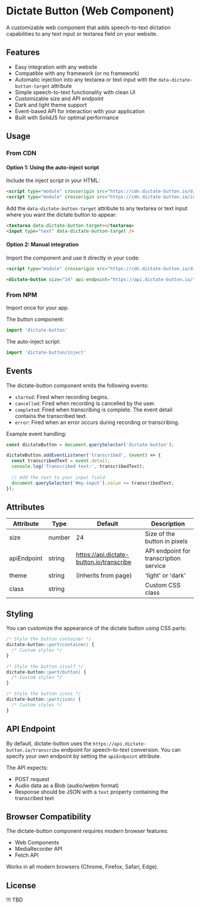 # Dictate Button (Web Component)

A customizable web component that adds speech-to-text dictation capabilities to any text input or textarea field on your website.

## Features

- Easy integration with any website
- Compatible with any framework (or no framework)
- Automatic injection into any textarea or text input with the `data-dictate-button-target` attribute
- Simple speech-to-text functionality with clean UI
- Customizable size and API endpoint
- Dark and light theme support
- Event-based API for interaction with your application
- Built with SolidJS for optimal performance

## Usage

### From CDN

#### Option 1: Using the auto-inject script

Include the inject script in your HTML:

```html
<script type="module" crossorigin src="https://cdn.dictate-button.io/dictate-button.es.js"></script>
<script type="module" crossorigin src="https://cdn.dictate-button.io/inject.es.js"></script>
```

Add the `data-dictate-button-target` attribute to any textarea or text input where you want the dictate button to appear:

```html
<textarea data-dictate-button-target></textarea>
<input type="text" data-dictate-button-target />
```

#### Option 2: Manual integration

Import the component and use it directly in your code:

```html
<script type="module" crossorigin src="https://cdn.dictate-button.io/dictate-button.es.js"></script>

<dictate-button size="24" api-endpoint="https://api.dictate-button.io/transcribe"></dictate-button>
```

### From NPM

Import once for your app.

The button component:

```js
import 'dictate-button'
```

The auto-inject script:

```js
import 'dictate-button/inject'
```

## Events

The dictate-button component emits the following events:

- `started`: Fired when recording begins.
- `cancelled`: Fired when recording is cancelled by the user.
- `completed`: Fired when transcribing is complete. The event detail contains the transcribed text.
- `error`: Fired when an error occurs during recording or transcribing.

Example event handling:

```javascript
const dictateButton = document.querySelector('dictate-button');

dictateButton.addEventListener('transcribed', (event) => {
  const transcribedText = event.detail;
  console.log('Transcribed text:', transcribedText);
  
  // Add the text to your input field
  document.querySelector('#my-input').value += transcribedText;
});
```

## Attributes

| Attribute     | Type    | Default                                 | Description                            |
|---------------|---------|-----------------------------------------|----------------------------------------|
| size          | number  | 24                                      | Size of the button in pixels           |
| apiEndpoint   | string  | https://api.dictate-button.io/transcribe| API endpoint for transcription service |
| theme         | string  | (inherits from page)                    | 'light' or 'dark'                      |
| class         | string  |                                         | Custom CSS class                       |

## Styling

You can customize the appearance of the dictate button using CSS parts:

```css
/* Style the button container */
dictate-button::part(container) {
  /* Custom styles */
}

/* Style the button itself */
dictate-button::part(button) {
  /* Custom styles */
}

/* Style the button icons */
dictate-button::part(icon) {
  /* Custom styles */
}
```

## API Endpoint

By default, dictate-button uses the `https://api.dictate-button.io/transcribe` endpoint for speech-to-text conversion. You can specify your own endpoint by setting the `apiEndpoint` attribute.

The API expects:
- POST request
- Audio data as a Blob (audio/webm format)
- Response should be JSON with a `text` property containing the transcribed text

## Browser Compatibility

The dictate-button component requires modern browser features:
- Web Components
- MediaRecorder API
- Fetch API

Works in all modern browsers (Chrome, Firefox, Safari, Edge).

## License

!!! TBD
